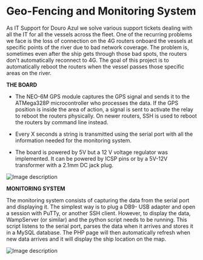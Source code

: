 #  Geo-Fencing and Monitoring System
As IT Support for Douro Azul we solve various support tickets dealing with all the IT for all the vessels across the fleet. One of the recurring problems we face is the loss of connection on the 4G routers onboard the vessels at specific points of the river due to bad network coverage. The problem is, sometimes even after the ship gets through those bad spots, the routers don't automatically reconnect to 4G.
The goal of this project is to automatically reboot the routers when the vessel passes those specific areas on the river. 

**THE BOARD**

 - The NEO-6M GPS module captures the GPS signal and sends it to the ATMega328P microcontroller who processes the data. If the GPS position is inside the area of action, a signal is sent to activate the relay to reboot the routers physically. On newer routers, SSH is used to reboot the routers by command line instead.
   
 - Every X seconds a string is transmitted using the serial port with all the information needed for the monitoring system.
 
 - The board is powered by 5V but a 12 V voltage regulator was implemented. It can be powered by ICSP pins or by a 5V-12V transformer with a 2.1mm DC jack plug.

![Image description](https://lh3.googleusercontent.com/gkULRNrXTlCRl-sECvO1PZlxQUmdB3ob-PnjRudqhanWrs0V277JFcivkpHrjQRYmABhGUYu7bqMIVsYm2HTjhYzRpC3d8_gThc_HO1WST-cO4cmCS5vIJX1exBYmYcSo32D5RCWf7cFHrf4bHrmf7STwiEQYpzOaGJB_yvDtTopTCNEQG_cHNi3EdMVoVl6Mv7OBt0SHT4ddS-0ZDlqCIP8xcZg5IYenVK1o4cGEAYFbz9RxzDLTaoC0MFnt7XSuR0-aiwCr3NJmWlQHKQoK5WikbH8x9_-g_tZwHu3ca76F-PqB3icltxIoG0kz8vwNsbJ0J071140nXfVEinwljH6549EflRAXuEMELSV2Q6WwDK5VOzOt3FzgYbLMBkirByf8Ka-C4gNTfFWgZFMk3Dxezsn6Utphrb92xkh1Mnqj9NacvAk4lvXGODnrgpwwlJG3JqdpMMB2hHZagMAPt73Xd_OLBbrGdVxpgybPNkF4fDkS1BixEH8gdVfsqAY4VdZmzyC82Rl7yX4UHTCWjbfutBKfAu14jYdrIfRK2q7eeGuIZ3HjuI-QCfl_X2AQkblP5iKkum10Uii73shnt73xIzHEKL0YAM-hVsbd0QNwE0quUicHT35uw7fVS7ZRvd21NYpiNxWleScpw3_a772FGdJXNuZkvdD2ESptI7GPV_4lmik6A=w1258-h943-no)

**MONITORING SYSTEM**

The monitoring system consists of capturing the data from the serial port and displaying it. The simplest way is to plug a DB9- USB adapter and open a session with PuTTy, or another SSH client.
However, to display the data, WampServer (or similar) and the python script needs to be running.
This script listens to the serial port, parses the data when it arrives and stores it in a MySQL database.
The PHP page will then automatically refresh when new data arrives and it will display the ship location on the map.

![Image description](https://lh3.googleusercontent.com/pMz8r10eKBv2Ru-ECiwmkAkGmldAUCP3DucgZE-Qk6rZ4ZomT1yKZ2oMPImMLDQFtGnjbKe9A8TrDZLIuq74m2Ij7Iq00iRTthbkql6XwjuFVA0klQmNdXUex7Y8O-8Iei5gmWXrqskq-Y4ATiEYwAvQKy_-FZYdacKFo7-nPdBFHaVlSkd21gKwGMXvrmkc8oE9g8u-ekTM7li5TFDIVhTVxvhTCT_7IZ_HyYGe49QGhI7SRx4mXAbdrTaz5fY1W5hk8lnhohD5qA_cMeg9BhZdKVUvBCi0EQ8GSwDeHXa9Z7rF84yoBYfzsC0g66Vdi7Um2Q4ZNYzStq_5VLpkiGJEyLKz6GEOPzcioaGmNu9EN8I0dNbPo70ve4yAvsuHOEcUABljdS83jem4fqFEKYR2yiDdG5xJkuTbV5ymg7FKvLxHh9DfijlvTWVn9Dv2u7KdQJXDNjkbX6SsKRdJyZU1JCGnP103d3YbALler-NeIfPD8ph-DfWzi88L7q5IcRV_yMgc6iQe6Ic6Z0xu-pcU_2pLCmIbzetZP9ir__28YmcBEiQhAgBDl5Bwfq6cqLkqR06rl5e1PYRfh4q1uzi15tm-em95MmfeqCi6wccm8MVXtgudGlxKA1Zi1kwMo-C6Kqg4ENWSxjZUSe24gwbBz7QeCqBV1VRLq-ZlRPwPkzytlrdqyQ=w1024-h624-no)
